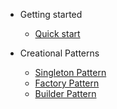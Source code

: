 - Getting started

  - [Quick start](README.md)

- Creational Patterns

  - [Singleton Pattern](creational/singleton.md)
  - [Factory Pattern](creational/factory.md)
  - [Builder Pattern](creational/builder.md)
  


